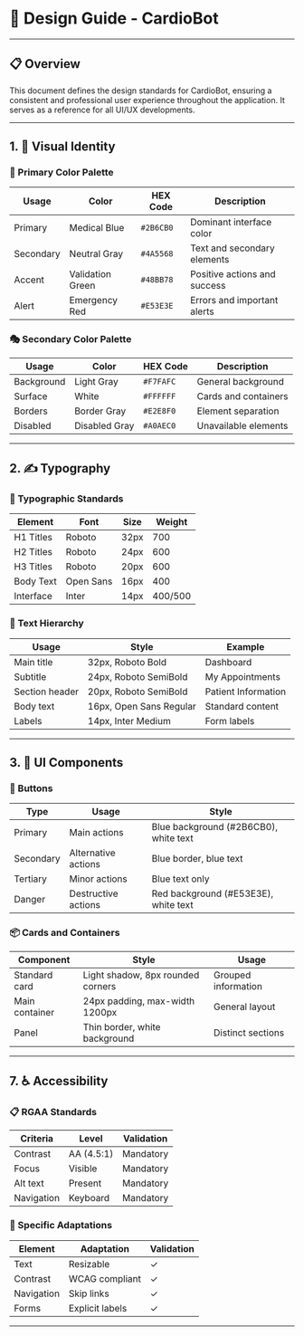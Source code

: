 # 🎨 Design Guide - CardioBot

---

## 📋 Overview

This document defines the design standards for CardioBot, ensuring a consistent and professional user experience throughout the application. It serves as a reference for all UI/UX developments.

---

## 1. 🎨 Visual Identity

### 🌈 Primary Color Palette

| Usage | Color | HEX Code | Description |
|-------|----------|-----------|------------|
| Primary | Medical Blue | `#2B6CB0` | Dominant interface color |
| Secondary | Neutral Gray | `#4A5568` | Text and secondary elements |
| Accent | Validation Green | `#48BB78` | Positive actions and success |
| Alert | Emergency Red | `#E53E3E` | Errors and important alerts |

### 🎭 Secondary Color Palette

| Usage | Color | HEX Code | Description |
|-------|----------|-----------|------------|
| Background | Light Gray | `#F7FAFC` | General background |
| Surface | White | `#FFFFFF` | Cards and containers |
| Borders | Border Gray | `#E2E8F0` | Element separation |
| Disabled | Disabled Gray | `#A0AEC0` | Unavailable elements |

---

## 2. ✍️ Typography

### 📝 Typographic Standards

| Element | Font | Size | Weight |
|---------|---------|--------|--------|
| H1 Titles | Roboto | 32px | 700 |
| H2 Titles | Roboto | 24px | 600 |
| H3 Titles | Roboto | 20px | 600 |
| Body Text | Open Sans | 16px | 400 |
| Interface | Inter | 14px | 400/500 |

### 🔢 Text Hierarchy

| Usage | Style | Example |
|-------|-------|---------|
| Main title | 32px, Roboto Bold | Dashboard |
| Subtitle | 24px, Roboto SemiBold | My Appointments |
| Section header | 20px, Roboto SemiBold | Patient Information |
| Body text | 16px, Open Sans Regular | Standard content |
| Labels | 14px, Inter Medium | Form labels |

---

## 3. 🧩 UI Components

### 🔘 Buttons

| Type | Usage | Style |
|------|--------|-------|
| Primary | Main actions | Blue background (#2B6CB0), white text |
| Secondary | Alternative actions | Blue border, blue text |
| Tertiary | Minor actions | Blue text only |
| Danger | Destructive actions | Red background (#E53E3E), white text |

### 📦 Cards and Containers

| Component | Style | Usage |
|-----------|-------|-------|
| Standard card | Light shadow, 8px rounded corners | Grouped information |
| Main container | 24px padding, max-width 1200px | General layout |
| Panel | Thin border, white background | Distinct sections |

---

## 7. ♿ Accessibility

### 📋 RGAA Standards

| Criteria | Level | Validation |
|---------|---------|------------|
| Contrast | AA (4.5:1) | Mandatory |
| Focus | Visible | Mandatory |
| Alt text | Present | Mandatory |
| Navigation | Keyboard | Mandatory |

### 🎯 Specific Adaptations

| Element | Adaptation | Validation |
|---------|------------|------------|
| Text | Resizable | ✓ |
| Contrast | WCAG compliant | ✓ |
| Navigation | Skip links | ✓ |
| Forms | Explicit labels | ✓ |

---


